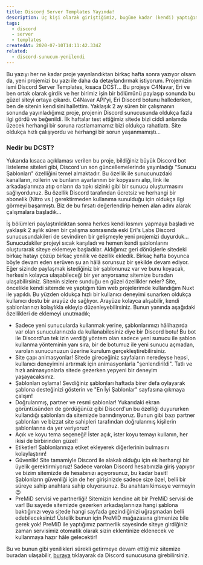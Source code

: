 ```yaml
---
title: Discord Server Templates Yayında!
description: Üç kişi olarak giriştiğimiz, bugüne kadar (kendi) yaptığım en büyük proje olan Discord Server Templates, sonunda yayına geçti!
tags:
  - discord
  - server
  - templates
createdAt: 2020-07-10T14:11:42.334Z
related:
  - discord-sunucum-yenilendi
---
```


Bu yazıyı her ne kadar proje yayınlandıktan birkaç hafta sonra yazıyor olsam da, yeni projemizi bu yazı ile daha da detaylandırmak istiyorum. Projemizin ismi Discord Server Templates, kısaca DCST... Bu projeye C4Navar, Eri ve ben ortak olarak girdik ve her birimiz işin bir bölümünü paylaşıp sonunda bu güzel siteyi ortaya çıkardı. C4Navar API'yi, Eri Discord botunu hallederken, ben de sitenin kendisini hallettim. Yaklaşık 2 ay süren bir çalışmanın sonunda yayınladığımız proje, projenin Discord sunucusunda oldukça fazla ilgi gördü ve beğenildi. İlk haftalar test ettiğimiz sitede bizi ciddi anlamda üzecek herhangi bir soruna rastlamamamız bizi oldukça rahatlattı. Site oldukça hızlı çalışıyordu ve herhangi bir sorun yaşanmamıştı...

### Nedir bu DCST?

Yukarıda kısaca açıklaması verilen bu proje, bildiğiniz büyük Discord bot listeleme siteleri gibi, Discord'un son güncellemelerinde yayınladığı "Sunucu Şablonları" özelliğini temel almaktadır. Bu özellik ile sunucunuzdaki kanalların, rollerin ve bunların ayarlarının bir kopyasını alıp, link ile arkadaşlarınıza atıp onların da tıpkı sizinki gibi bir sunucu oluşturmasını sağlıyordunuz. Bu özellik Discord tarafından ücretsiz ve herhangi bir abonelik (Nitro vs.) gerektirmeden kullanıma sunulduğu için oldukça ilgi görmeyi başarmıştı. Biz de bu fırsatı değerlendirip hemen alan adını alarak çalışmalara başladık...

<smart-image src="https://i.vgy.me/CRABHc.png"></smart-image>

İş bölümleri paylaştırıldıktan sonra herkes kendi kısmını yapmaya başladı ve yaklaşık 2 aylık süren bir çalışma sonrasında eski Eri's Labs Discord sunucusundakileri de sevindiren bir gelişmeyle yeni projemizi duyurduk... Sunucudakiler projeyi sıcak karşıladı ve hemen kendi şablonlarını oluşturarak siteye eklemeye başladılar. Aldığımız geri dönüşlerle sitedeki birkaç hatayı çözüp birkaç yenilik ve özellik ekledik. Birkaç hafta boyunca böyle devam eden serüven şu an hâlâ sorunsuz bir şekilde devam ediyor. Eğer sizinde paylaşmak istediğiniz bir şablonunuz var ve bunu koyacak, herkesin kolayca ulaşabileceği bir yer arıyorsanız sitemize buradan ulaşabilirsiniz.
Sitenin sizlere sunduğu en güzel özellikler neler?
Site, öncelikle kendi sitemde ve yaptığım tüm web projelerimde kullandığım Nuxt ile yapıldı. Bu yüzden oldukça hızlı bir kullanıcı deneyimi sunarken oldukça kullanıcı dostu bir arayüz de sağlıyor. Arayüze kolayca alışabilir, kendi şablonlarınızı kolaylıkla ekleyip düzenleyebilirsiniz. Bunun yanında aşağıdaki özellikleri de eklemeyi unutmadık;

- Sadece yeni sunucularda kullanmak yerine, şablonlarımızı hâlihazırda var olan sunucularınızda da kullanabilesiniz diye bir Discord botu! Bu bot ile Discord'un tek izin verdiği yöntem olan sadece yeni sunucu ile şablon kullanma yönteminin yanı sıra, bir de botumuz ile yeni sunucu açmadan, varolan sunucunuzun üzerine kurulum gerçekleştirebilirsiniz.
- Site çapı animasyonlar! Sitede gireceğiniz sayfaların neredeyse hepsi, kullanıcı deneyimini artırmak için animasyonlarla "şenlendirildi". Tatlı ve hızlı animasyonlarla sitede gezerken yepyeni bir deneyim yaşayacaksınız.
- Şablonları oylama! Sevdiğiniz şablonları haftada birer defa oylayarak şablona desteğinizi gösterin ve "En İyi Şablonlar" sayfasına çıkmaya çalışın!
- Doğrulanmış, partner ve resmi şablonlar! Yukarıdaki ekran görüntüsünden de gördüğünüz gibi Discord'un bu özelliği duyururken kullandığı şablonları da sitemizde barındırıyoruz. Bunun gibi bazı partner şablonları ve bizzat site sahipleri tarafından doğrulanmış kişilerin şablonlarına da yer veriyoruz!
- Açık ve koyu tema seçeneği! İster açık, ister koyu temayı kullanın, her ikisi de birbirinden güzel!
- Etiketler! Şablonlarınıza etiket ekleyerek diğerlerinin bulmasını kolaylaştırın!
- Güvenlik! Site tamamiyle Discord ile alakalı olduğu için ek herhangi bir üyelik gerektirmiyoruz! Sadece varolan Discord hesabınızla giriş yapıyor ve bizim sitemizde de hesabınızı açıyorsunuz, bu kadar basit! Şablonların güvenliği için de her girişinizde sadece size özel, belli bir süreye sahip anahtara sahip oluyorsunuz. Bu anahtarı kimseye vermeyin 😉
- PreMiD servisi ve partnerliği! Sitemizin kendine ait bir PreMiD servisi de var! Bu sayede sitemizde gezerken arkadaşlarınıza hangi şablona baktığınızı veya sitede hangi sayfada gezindiğinizi uğraşmadan belli edebileceksiniz! Üstelik bunun için PreMiD mağazasına gitmenize bile gerek yok! PreMiD ile yaptığımız partnerlik sayesinde siteye girdiğiniz zaman servisimiz otomatik olarak sizin eklentinize eklenecek ve kullanmaya hazır hâle gelecektir!

Bu ve bunun gibi yenilikleri sürekli getirmeye devam ettiğimiz sitemize buradan ulaşabilir, [buraya](https://discordtemplates.com) tıklayarak da Discord sunucusuna girebilirsiniz.
